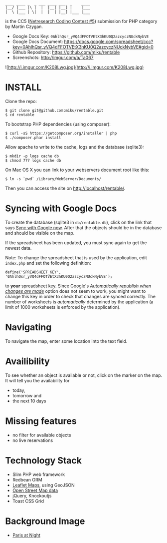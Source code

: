     ____ ____ _  _ ___ ____ ___  _    ____
    |__/ |___ |\ |  |  |__| |__] |    |___
    |  \ |___ | \|  |  |  | |__] |___ |___

is the CC5 ([Netresearch Coding Contest #5](http://www.coding-contest.de/)) submission for PHP category by Martin Czygan.

* Google Docs Key: `0AhlhQsr_yVQ4dFFOTVEtX3hKU0Q2azcyczNUckNybVE`
* Google Docs Document: https://docs.google.com/spreadsheet/ccc?key=0AhlhQsr_yVQ4dFFOTVEtX3hKU0Q2azcyczNUckNybVE#gid=0
* Github Repository: https://github.com/miku/rentable
* Screenshots: http://imgur.com/a/Ta067

![http://i.imgur.com/K208Lwg.jpg](http://i.imgur.com/K208Lwg.jpg)

INSTALL
=======

Clone the repo:

    $ git clone git@github.com:miku/rentable.git
    $ cd rentable

To bootstrap PHP dependencies (using composer):

    $ curl -sS https://getcomposer.org/installer | php
    $ ./composer.phar install

Allow apache to write to the cache, logs and the database (sqlite3):

    $ mkdir -p logs cache db
    $ chmod 777 logs cache db

On Mac OS X you can link to your webservers document root like this:

    $ ln -s `pwd` /Library/WebServer/Documents/

Then you can access the site on [http://localhost/rentable/](http://localhost/rentable/).

Syncing with Google Docs
========================

To create the database (sqlite3 in `db/rentable.db`), click on the link
that says [Sync with Google now](http://localhost/rentable/sync). After
that the objects should be in the database and should be visible on the map.

If the spreadsheet has been updated, you must sync again to get the newest data.

Note: To change the spreadsheet that is used by the application, edit `index.php`
and set the following definition:

    define('SPREADSHEET_KEY', '0AhlhQsr_yVQ4dFFOTVEtX3hKU0Q2azcyczNUckNybVE');

to **your** spreadsheet key. Since Google's [*Automatically republish when changes are made*](http://productforums.google.com/forum/#!topic/docs/k_1cuE08t9Q)
option does not seem to work, you might want to change this key in order
to check that changes are synced correctly. The number of worksheets is
*automatically* determined by the application (a limit of 1000 worksheets is enforced by the application).

Navigating
==========

To navigate the map, enter some location into the text field.

Availibility
============

To see whether an object is available or not, click on the marker on the map.
It will tell you the availability for

* today,
* tomorrow and
* the next 10 days

Missing features
================

* no filter for available objects
* no live reservations

Technology Stack
================

* Slim PHP web framework
* Redbean ORM
* [Leaflet Maps](http://leafletjs.com/), using GeoJSON
* [Open Street Map data](http://www.openstreetmap.org/)
* jQuery, Knockoutjs
* Toast CSS Grid

Background Image
================

* [Paris at Night](http://en.wikipedia.org/wiki/File:Paris_Night.jpg)
